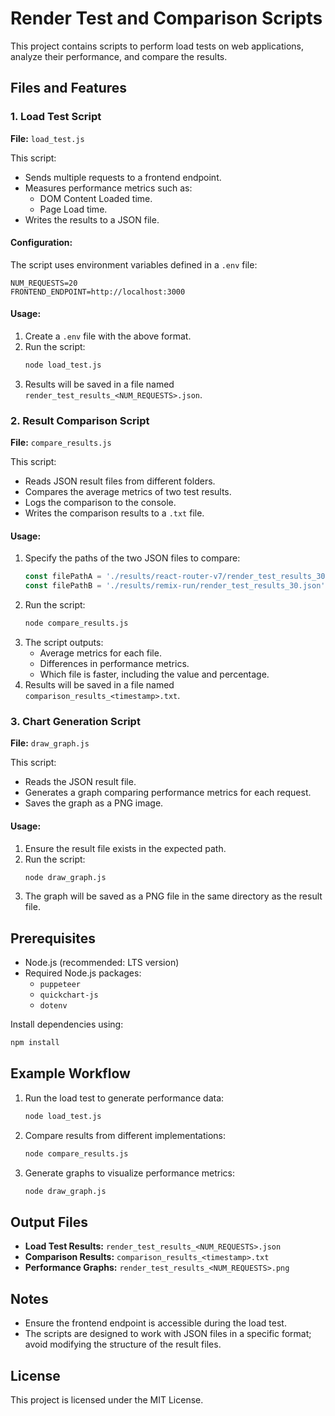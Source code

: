 # Render Test and Comparison Scripts

This project contains scripts to perform load tests on web applications, analyze their performance, and compare the results.

## Files and Features

### 1. **Load Test Script**
**File:** `load_test.js`

This script:
- Sends multiple requests to a frontend endpoint.
- Measures performance metrics such as:
  - DOM Content Loaded time.
  - Page Load time.
- Writes the results to a JSON file.

#### Configuration:
The script uses environment variables defined in a `.env` file:
```env
NUM_REQUESTS=20
FRONTEND_ENDPOINT=http://localhost:3000
```

#### Usage:
1. Create a `.env` file with the above format.
2. Run the script:
   ```bash
   node load_test.js
   ```
3. Results will be saved in a file named `render_test_results_<NUM_REQUESTS>.json`.

### 2. **Result Comparison Script**
**File:** `compare_results.js`

This script:
- Reads JSON result files from different folders.
- Compares the average metrics of two test results.
- Logs the comparison to the console.
- Writes the comparison results to a `.txt` file.

#### Usage:
1. Specify the paths of the two JSON files to compare:
   ```javascript
   const filePathA = './results/react-router-v7/render_test_results_30.json';
   const filePathB = './results/remix-run/render_test_results_30.json';
   ```
2. Run the script:
   ```bash
   node compare_results.js
   ```
3. The script outputs:
   - Average metrics for each file.
   - Differences in performance metrics.
   - Which file is faster, including the value and percentage.
4. Results will be saved in a file named `comparison_results_<timestamp>.txt`.

### 3. **Chart Generation Script**
**File:** `draw_graph.js`

This script:
- Reads the JSON result file.
- Generates a graph comparing performance metrics for each request.
- Saves the graph as a PNG image.

#### Usage:
1. Ensure the result file exists in the expected path.
2. Run the script:
   ```bash
   node draw_graph.js
   ```
3. The graph will be saved as a PNG file in the same directory as the result file.

## Prerequisites
- Node.js (recommended: LTS version)
- Required Node.js packages:
  - `puppeteer`
  - `quickchart-js`
  - `dotenv`

Install dependencies using:
```bash
npm install
```

## Example Workflow
1. Run the load test to generate performance data:
   ```bash
   node load_test.js
   ```
2. Compare results from different implementations:
   ```bash
   node compare_results.js
   ```
3. Generate graphs to visualize performance metrics:
   ```bash
   node draw_graph.js
   ```

## Output Files
- **Load Test Results:** `render_test_results_<NUM_REQUESTS>.json`
- **Comparison Results:** `comparison_results_<timestamp>.txt`
- **Performance Graphs:** `render_test_results_<NUM_REQUESTS>.png`

## Notes
- Ensure the frontend endpoint is accessible during the load test.
- The scripts are designed to work with JSON files in a specific format; avoid modifying the structure of the result files.

## License
This project is licensed under the MIT License.

